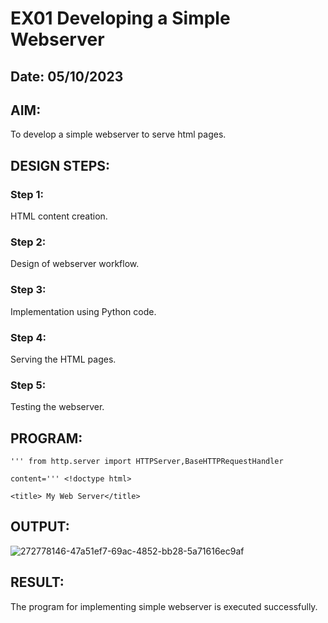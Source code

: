 # EX01 Developing a Simple Webserver
## Date: 05/10/2023

## AIM:
To develop a simple webserver to serve html pages.

## DESIGN STEPS:
### Step 1: 
HTML content creation.

### Step 2:
Design of webserver workflow.

### Step 3:
Implementation using Python code.

### Step 4:
Serving the HTML pages.

### Step 5:
Testing the webserver.

## PROGRAM:
```
''' from http.server import HTTPServer,BaseHTTPRequestHandler

content=''' <!doctype html>

<title> My Web Server</title>
```

## OUTPUT:

![272778146-47a51ef7-69ac-4852-bb28-5a71616ec9af](https://github.com/kamalesh2509/simplewebserver/assets/120444689/a2e53ea3-4d21-49fb-b60c-3be3e1e0787f)

## RESULT:
The program for implementing simple webserver is executed successfully.
